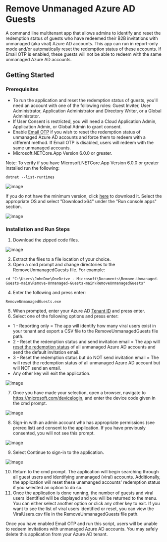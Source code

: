 # Remove Unmanaged Azure AD Guests 

A command line multitenant app that allows admins to identify and reset the redemption status of guests who have redeemed their B2B invitations with unmanaged (aka viral) Azure AD accounts. This app can run in report-only mode and/or automatically reset the redemption status of these accounts. If Email OTP is enabled, these guests will not be able to redeem with the same unmanaged Azure AD accounts.


## Getting Started

### Prerequisites

- To run the application and reset the redemption status of guests, you'll need an account with one of the following roles: Guest Inviter, User Administrator, Application Administrator and Directory Writer, or a Global Administator.
- If User Consent is restricted, you will need a Cloud Application Admin, Application Admin, or Global Admin to grant consent.
- Enable [Email OTP](https://docs.microsoft.com/en-us/azure/active-directory/external-identities/one-time-passcode#enable-email-one-time-passcode) if you wish to reset the redemption status of unmanaged Azure AD accounts and force them to redeem with a different method. If Email OTP is disabled, users will redeem with the same unmanaged accounts.
- Microsoft.NETCore.App Version 6.0.0 or greater.

Note: To verify if you have Microsoft.NETCore.App Version 6.0.0 or greater installed run the following:
```
dotnet --list-runtimes
```

![image](https://user-images.githubusercontent.com/49490355/153287705-190bc4a3-c1ca-45ee-9da3-16ef57b90937.png)

If you do not have the minimum version, click [here](https://dotnet.microsoft.com/en-us/download/dotnet/6.0/runtime) to download it. Select the appropriate OS and select "Download x64" under the "Run console apps" section.

![image](https://user-images.githubusercontent.com/49490355/153292885-5516e6ea-2c8e-4f8c-b25d-adcd6d6eaad1.png)


### Installation and Run Steps
1. Download the zipped code files.

![image](https://user-images.githubusercontent.com/49490355/153286919-df57da72-d027-4079-aaa4-da4271a5ab2c.png)

2. Extract the files to a file location of your choice.
3. Open a cmd prompt and change directories to the RemoveUnmanagedGuests file. For example:
```
cd "C:\Users\JohnDoe\OneDrive - Microsoft\Documents\Remove-Unmanaged-Guests-main\Remove-Unmanaged-Guests-main\RemoveUnmanagedGuests"
```
4. Enter the following and press enter:
```
RemoveUnmanagedGuests.exe
```
5. When prompted, enter your Azure AD [Tenant ID](https://docs.microsoft.com/en-us/azure/active-directory/fundamentals/active-directory-how-to-find-tenant) and press enter.
6. Select one of the following options and press enter:
- 1 - Reporting only = The app will identify how many viral users exist in your tenant and export a CSV file to the RemoveUnmanagedGuests file path.
- 2 - Reset the redemption status and send invitation email = The app will [reset the redemption status](https://docs.microsoft.com/en-us/azure/active-directory/external-identities/reset-redemption-status#use-the-azure-portal-to-reset-redemption-status) of all unmanaged Azure AD accounts and send the default invitation email.
- 3 - Reset the redemption status but do NOT send invitation email = The will reset the redemption status of all unmanaged Azure AD account but will NOT send an email.
- Any other key will exit the application.

![image](https://user-images.githubusercontent.com/49490355/153450212-86fb1393-2a04-4d3c-8eba-d9e3ce46ee01.png)

7. Once you have made your selection, open a browser, navigate to https://microsoft.com/devicelogin, and enter the device code given in the cmd prompt.

![image](https://user-images.githubusercontent.com/49490355/153293375-f3d80c38-b943-4679-b906-152ea93f782d.png)

8. Sign-in with an admin account who has appropriate permissions (see prereq list) and consent to the application. If you have previously consented, you will not see this prompt.

![image](https://user-images.githubusercontent.com/49490355/153294601-bef4c95b-c562-4a42-a9f7-deee65bc262e.png)

9. Select Continue to sign-in to the application.

![image](https://user-images.githubusercontent.com/49490355/153295803-fed3d15b-fe1d-478b-b07f-4fa43e41f01d.png)

10. Return to the cmd prompt. The application will begin searching through all guest users and identifying unmanaged (viral) accounts. Additionally, the application will reset these unamanged accounts' redemption status if you selected an option to do so.
11. Once the application is done running, the number of guests and viral users identified will be displayed and you will be returned to the menu. You can either select another option or click any other key to exit. If you want to see the list of viral users identified or reset, you can view the ViralUsers.csv file in the RemoveUnmanagedGuests file path. 

Once you have enabled Email OTP and run this script, users will be unable to redeem invitations with unmanaged Azure AD accounts. You may safely delete this application from your Azure AD tenant.

